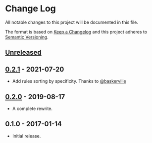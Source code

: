 # Change Log
All notable changes to this project will be documented in this file.

The format is based on [Keep a Changelog](http://keepachangelog.com/)
and this project adheres to [Semantic Versioning](http://semver.org/).

## [Unreleased]

## [0.2.1] - 2021-07-20
- Add rules sorting by specificity. Thanks to [@baskerville](https://github.com/baskerville)

## [0.2.0] - 2019-08-17
- A complete rewrite.

## 0.1.0 - 2017-01-14
- Initial release.

[Unreleased]: https://github.com/RazrFalcon/simplecss/compare/v0.2.1...HEAD
[0.2.1]: https://github.com/RazrFalcon/simplecss/compare/v0.2.0...v0.2.1
[0.2.0]: https://github.com/RazrFalcon/simplecss/compare/v0.1.0...v0.2.0
